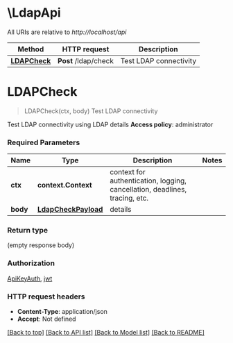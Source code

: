 # \LdapApi

All URIs are relative to *http://localhost/api*

Method | HTTP request | Description
------------- | ------------- | -------------
[**LDAPCheck**](LdapApi.md#LDAPCheck) | **Post** /ldap/check | Test LDAP connectivity


# **LDAPCheck**
> LDAPCheck(ctx, body)
Test LDAP connectivity

Test LDAP connectivity using LDAP details **Access policy**: administrator

### Required Parameters

Name | Type | Description  | Notes
------------- | ------------- | ------------- | -------------
 **ctx** | **context.Context** | context for authentication, logging, cancellation, deadlines, tracing, etc.
  **body** | [**LdapCheckPayload**](LdapCheckPayload.md)| details | 

### Return type

 (empty response body)

### Authorization

[ApiKeyAuth](../README.md#ApiKeyAuth), [jwt](../README.md#jwt)

### HTTP request headers

 - **Content-Type**: application/json
 - **Accept**: Not defined

[[Back to top]](#) [[Back to API list]](../README.md#documentation-for-api-endpoints) [[Back to Model list]](../README.md#documentation-for-models) [[Back to README]](../README.md)

